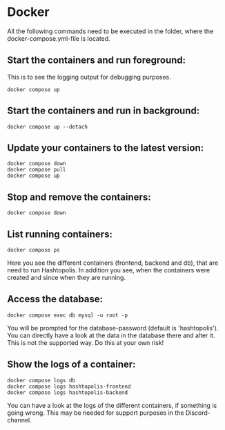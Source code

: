 # Docker

All the following commands need to be executed in the folder, where the docker-compose.yml-file is located.

## Start the containers and run foreground:

This is to see the logging output for debugging purposes.

```
docker compose up
```

## Start the containers and run in background:

```
docker compose up --detach
```

## Update your containers to the latest version:

```
docker compose down
docker compose pull
docker compose up
```

## Stop and remove the containers:

```
docker compose down
```

## List running containers:

```
docker compose ps
```
 Here you see the different containers (frontend, backend and db), that are need to run Hashtopolis. In addition you see, when the containers were created and since when they are running.

## Access the database:

```
docker compose exec db mysql -u root -p
```

You will be prompted for the database-password (default is 'hashtopolis'). You can directly have a look at the data in the database there and alter it. This is not the supported way. Do this at your own risk!

## Show the logs of a container:

```
docker compose logs db
docker compose logs hashtopolis-frontend
docker compose logs hashtopolis-backend
```
You can have a look at the logs of the different containers, if something is going wrong. This may be needed for support purposes in the Discord-channel.